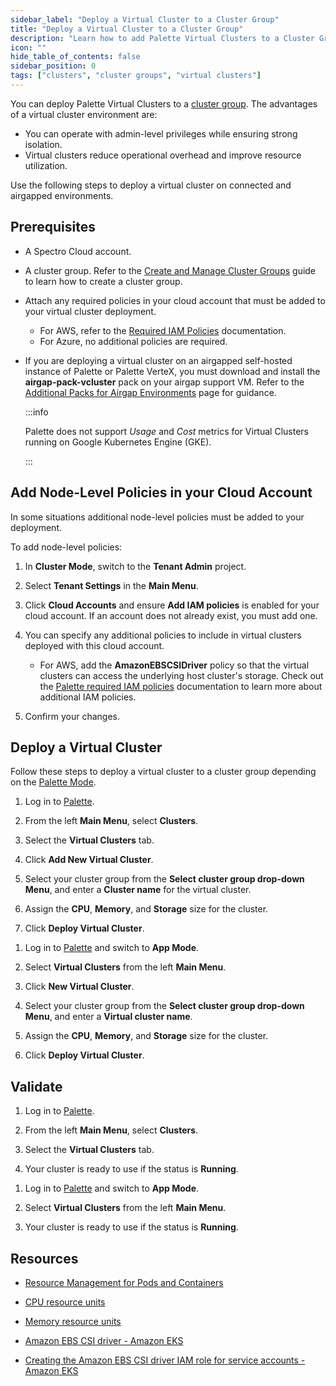 ```yaml
---
sidebar_label: "Deploy a Virtual Cluster to a Cluster Group"
title: "Deploy a Virtual Cluster to a Cluster Group"
description: "Learn how to add Palette Virtual Clusters to a Cluster Group"
icon: ""
hide_table_of_contents: false
sidebar_position: 0
tags: ["clusters", "cluster groups", "virtual clusters"]
---
```


You can deploy Palette Virtual Clusters to a [cluster group](../cluster-groups/cluster-groups.md). The advantages of a
virtual cluster environment are:

- You can operate with admin-level privileges while ensuring strong isolation.
- Virtual clusters reduce operational overhead and improve resource utilization.

Use the following steps to deploy a virtual cluster on connected and airgapped environments.

## Prerequisites

- A Spectro Cloud account.

- A cluster group. Refer to the [Create and Manage Cluster Groups](../cluster-groups/create-cluster-group.md) guide to
  learn how to create a cluster group.

- Attach any required policies in your cloud account that must be added to your virtual cluster deployment.

  - For AWS, refer to the
    [Required IAM Policies](../public-cloud/aws/required-iam-policies.md#global-role-additional-policies) documentation.
  - For Azure, no additional policies are required.

- If you are deploying a virtual cluster on an airgapped self-hosted instance of Palette or Palette VerteX, you must
  download and install the **airgap-pack-vcluster** pack on your airgap support VM. Refer to the
  [Additional Packs for Airgap Environments](../../downloads/additional-packs.md#additional-deployment-options) page for
  guidance.

  :::info

  Palette does not support _Usage_ and _Cost_ metrics for Virtual Clusters running on Google Kubernetes Engine (GKE).

  :::

## Add Node-Level Policies in your Cloud Account

In some situations additional node-level policies must be added to your deployment.

To add node-level policies:

1. In **Cluster Mode**, switch to the **Tenant Admin** project.

2. Select **Tenant Settings** in the **Main Menu**.

3. Click **Cloud Accounts** and ensure **Add IAM policies** is enabled for your cloud account. If an account does not
   already exist, you must add one.

4. You can specify any additional policies to include in virtual clusters deployed with this cloud account.

   - For AWS, add the **AmazonEBSCSIDriver** policy so that the virtual clusters can access the underlying host
     cluster's storage. Check out the [Palette required IAM policies](../public-cloud/aws/required-iam-policies.md)
     documentation to learn more about additional IAM policies.

5. Confirm your changes.

## Deploy a Virtual Cluster

Follow these steps to deploy a virtual cluster to a cluster group depending on the
[Palette Mode](../../introduction/palette-modes.md).

<Tabs queryString="palette-mode">

<TabItem label="Cluster Mode" value="cluster-mode">

1. Log in to [Palette](https://console.spectrocloud.com).

2. From the left **Main Menu**, select **Clusters**.

3. Select the **Virtual Clusters** tab.

4. Click **Add New Virtual Cluster**.

5. Select your cluster group from the **Select cluster group drop-down Menu**, and enter a **Cluster name** for the
   virtual cluster.

6. Assign the **CPU**, **Memory**, and **Storage** size for the cluster.

7. Click **Deploy Virtual Cluster**.

</TabItem>

<TabItem label="App Mode" value="app-mode">

1. Log in to [Palette](https://console.spectrocloud.com) and switch to **App Mode**.

2. Select **Virtual Clusters** from the left **Main Menu**.

3. Click **New Virtual Cluster**.

4. Select your cluster group from the **Select cluster group drop-down Menu**, and enter a **Virtual cluster name**.

5. Assign the **CPU**, **Memory**, and **Storage** size for the cluster.

6. Click **Deploy Virtual Cluster**.

</TabItem>

</Tabs>

## Validate

<Tabs queryString="palette-mode">

<TabItem label="Cluster Mode" value="cluster-mode">

1. Log in to [Palette](https://console.spectrocloud.com).

2. From the left **Main Menu**, select **Clusters**.

3. Select the **Virtual Clusters** tab.

4. Your cluster is ready to use if the status is **Running**.

</TabItem>

<TabItem label="App Mode" value="app-mode">

1. Log in to [Palette](https://console.spectrocloud.com) and switch to **App Mode**.

2. Select **Virtual Clusters** from the left **Main Menu**.

3. Your cluster is ready to use if the status is **Running**.

</TabItem>

</Tabs>

## Resources

- [Resource Management for Pods and Containers](https://kubernetes.io/docs/concepts/configuration/manage-resources-containers/)

- [CPU resource units](https://kubernetes.io/docs/concepts/configuration/manage-resources-containers/#meaning-of-cpu)

- [Memory resource units](https://kubernetes.io/docs/concepts/configuration/manage-resources-containers/#meaning-of-memory)

- [Amazon EBS CSI driver - Amazon EKS](https://docs.aws.amazon.com/eks/latest/userguide/ebs-csi.html)

- [Creating the Amazon EBS CSI driver IAM role for service accounts - Amazon EKS](https://docs.aws.amazon.com/eks/latest/userguide/csi-iam-role.html)
